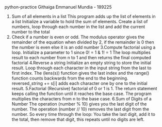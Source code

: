 python-practice
Githaiga Emmanuel Mundia - 189225
1. Sum of all elements in a list
   This program adds up the list of elements in a list
     Initialize a variable to hold the sum of elements. Create a list of numbers, loop through each number in the list and add the current number to the total
2. Check if a number is even or odd.
   The modulus operator gives the remainder of the equation when divided by 2, if the remainder is 0 then the number is even else it is an odd number
3.Compute factorial using a loop.
  Initialize a parameter to 1 since 0! = 1 & 1! = 1
  The loop multiplies result to each number from n to 1 and then returns the final computed factorial
4.Reverse a string
   Initialize an empty string to store the initial result. Loop through each character in the input string from the last to first index. The (lens(s)) function gives the last index and the range() function counts backwards from the end to the beginning. reversed_string += s[i] adds each character one by one to the  initial result.
5.Factorial (Recursive)
  factorial of 0 or 1 is 1. The return statement keeps calling the function until it reaches the base case. The program multiplies the characters from n to the base case.
6.Sum of Digits of a Number
  The operation (number % 10) gives you the last digit of the number. The operation (number // 10) removes the last digit from the number. So every time through the loop: You take the last digit, add it to the total, then remove that digit, this repeats until no digits are left.
